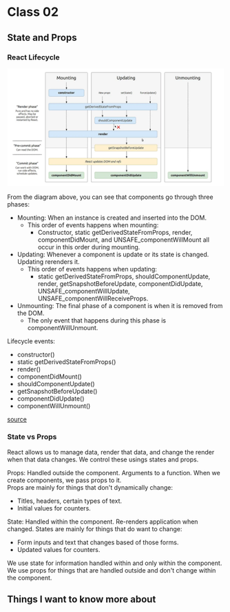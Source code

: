 # Class 02

## State and Props

### React Lifecycle

![Diagram of component lifecycle](../Code-301/assets/component_lifecycle.png)

From the diagram above, you can see that components go through three phases:

- Mounting: When an instance is created and inserted into the DOM.
  - This order of events happens when mounting:
    - Constructor, static getDerivedStateFromProps, render, componentDidMount, and UNSAFE_componentWillMount all occur in this order during mounting.
- Updating: Whenever a component is update or its state is changed. Updating rerenders it.
  - This order of events happens when updating:
    - static getDerivedStateFromProps, shouldComponentUpdate, render, getSnapshotBeforeUpdate, componentDidUpdate, UNSAFE_componentWillUpdate, UNSAFE_componentWillReceiveProps.
- Unmounting: The final phase of a component is when it is removed from the DOM.
  - The only event that happens during this phase is componentWillUnmount.

Lifecycle events:

- constructor()
- static getDerivedStateFromProps()
- render()
- componentDidMount()
- shouldComponentUpdate()
- getSnapshotBeforeUpdate()
- componentDidUpdate()
- componentWillUnmount()

[source](https://medium.com/@joshuablankenshipnola/react-component-lifecycle-events-cb77e670a093)

### State vs Props

React allows us to manage data, render that data, and change the render when that data changes. We control these usings states and props.

Props: Handled outside the component. Arguments to a function. When we create components, we pass props to it.  
Props are mainly for things that don't dynamically change:

- Titles, headers, certain types of text.
- Initial values for counters.

State: Handled within the component. Re-renders application when changed.
States are mainly for things that do want to change:

- Form inputs and text that changes based of those forms.
- Updated values for counters.

We use state for information handled within and only within the component. We use props for things that are handled outside and don't change within the component.

## Things I want to know more about
